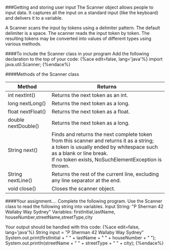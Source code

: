  <!-- djw:done --> 
 ###Getting and storing user input 
The Scanner object allows people to input data. It captures all the input on a standard input (like the keyboard) and delivers it to a variable.  
  
A Scanner scans the input by tokens using a delimiter pattern. The default delimiter is a space. The scanner reads the input token by token. The resulting tokens may be converted into values of different types using various methods. 

####To include the Scanner class in your program 
Add the following declaration to the top of your code: 
{%ace edit=false, lang='java'%}
import java.util.Scanner; 
{%endace%}
  
 ####Methods of the Scanner class 
  

|**Method**|**Returns**| 
|-|-| 
|int nextInt()|Returns the next token as an int. | 
|long nextLong()|Returns the next token as a long.| 
|float nextFloat()|Returns the next token as a float.|  
|double nextDouble()|Returns the next token as a long.|  
|String next()|Finds and returns the next complete token<br>from this scanner and returns it as a string;<br>a token is usually ended by whitespace such as a blank or line break.<br>If no token exists, NoSuchElementException is thrown.| 
|String nextLine()|Returns the rest of the current line, excluding any line separator at the end.| 
|void close()|Closes the scanner object. 

####Your assignment....
Complete the following  program. Use the Scanner class to read the following string into variables. 
Input String: "P Sherman 42 Wallaby Way Sydney"
Variables: firstInitial,lastName, houseNumber,streetName,streetType,city

Your output should be handled with this code:
{%ace edit=false, lang='java'%}
String input = "P Sherman 42 Wallaby Way Sydney"
System.out.print(firstInitial + " " + lastName + " " + houseNumber + " ");
System.out.println(streetName + " " + streetType + " " + city);
{%endace%}
 
 
 